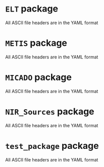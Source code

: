 # ``ELT`` package
All ASCII file headers are in the YAML format

# ``METIS`` package
All ASCII file headers are in the YAML format

# ``MICADO`` package
All ASCII file headers are in the YAML format

# ``NIR_Sources`` package
All ASCII file headers are in the YAML format

# ``test_package`` package
All ASCII file headers are in the YAML format

